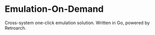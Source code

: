# Emulation-On-Demand
Cross-system one-click emulation solution. Written in Go, powered by Retroarch.
